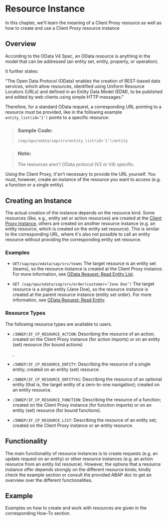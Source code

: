 <!-- loio25e2e3db141d446d900c94285d2ef56e -->

# Resource Instance

In this chapter, we'll learn the meaning of a Client Proxy resource as well as how to create and use a Client Proxy resource instance



<a name="loio25e2e3db141d446d900c94285d2ef56e__section_b4c_czm_4tb"/>

## Overview

According to the OData V4 Spec, an OData resource is anything in the model that can be addressed \(an entity set, entity, property, or operation\).

It further states:

“The Open Data Protocol \(OData\) enables the creation of REST-based data services, which allow resources, identified using Uniform Resource Locators \(URLs\) and defined in an Entity Data Model \(EDM\), to be published and edited by web clients using simple HTTP messages.”

Therefore, for a standard OData request, a corresponding URL pointing to a resource must be provided, like in the following example `entity_list(id=‘1‘)` points to a specific resource:

> ### Sample Code:  
> ```
> /sap/opu/odata/sap/srv/entity_list(id=‘1‘)/entity
> ```

> ### Note:  
> The resources aren't OData protocol \(V2 or V4\) specific.

Using the Client Proxy, it'sn't necessary to provide the URL yourself. You must, however, create an instance of the resource you want to access \(e.g. a function or a single entity\).



<a name="loio25e2e3db141d446d900c94285d2ef56e__section_osh_dzm_4tb"/>

## Creating an Instance

The actual creation of the instance depends on the resource kind. Some resources \(like, e.g., entity set or action resources\) are created at the [Client Proxy Instance](client-proxy-instance-079517f.md), others are created on another resource instance \(e.g. an entity resource, which is created on the entity set resource\). This is similar to the corresponding URL, where it's also not possible to call an entity resource without providing the corresponding entity set resource.



### Examples

-   `GET/sap/opu/odata/sap/srv/teams` The target resource is an entity set \(teams\), so the resource instance is created at the Client Proxy instance. For more information, see [OData Request: Read Entity List](odata-request-read-entity-list-b810028.md).

-   `GET /sap/opu/odata/sap/srv/order(customer=’Jane Doe’)` The target resource is a single entity \(Jane Doe\), so the resource instance is created at the parent resource instance \(entity set order\). For more information, see [OData Request: Read Entity](odata-request-read-entity-9d7dde4.md).




### Resource Types

The following resource types are available to users.

-   `/IWBEP/IF_CP_RESOURCE_ACTION`: Describing the resource of an action; created on the Client Proxy instance \(for action imports\) or on an entity \(set\) resource \(for bound actions\)

    ,

-   `/IWBEP/IF_CP_RESOURCE_ENTITY`: Describing the resource of a single entity; created on an entity \(set\) resource.
-   `/IWBEP/IF_CP_RESOURCE_ENTITY01`: Describing the resource of an optional entity \(that is, the target entity of a zero-to-one navigation\); created on an entity resource.
-   `/IWBEP/IF_CP_RESOURCE_FUNCTION`: Describing the resource of a function; created on the Client Proxy instance \(for function imports\) or on an entity \(set\) resource \(for bound functions\).

-   `/IWBEP/IF_CP_RESOURCE_LIST`: Describing the resource of an entity set; created on the Client Proxy instance or an entity resource.



<a name="loio25e2e3db141d446d900c94285d2ef56e__section_us5_dzm_4tb"/>

## Functionality

The main functionality of resource instances is to create requests \(e.g. an update request on an entity\) or other resource instances \(e.g. an action resource from an entity list resource\). However, the options that a resource instance offer depends strongly on the different resource kinds; kindly check the example section or consult the provided ABAP doc to get an overview over the different functionalities.



<a name="loio25e2e3db141d446d900c94285d2ef56e__section_byw_2zm_4tb"/>

## Example

Examples on how to create and work with resources are given in the corresponding How-To section.

